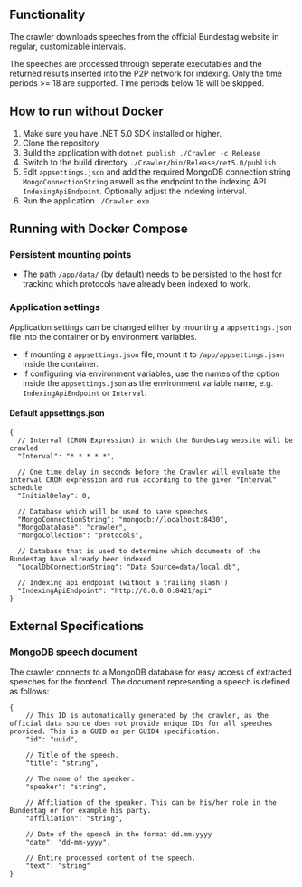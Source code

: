 ## Functionality
The crawler downloads speeches from the official Bundestag website in regular, customizable intervals.

The speeches are processed through seperate executables and the returned results inserted into the P2P network for indexing. Only the time periods >= 18 are supported. Time periods below 18 will be skipped.

## How to run without Docker
1. Make sure you have .NET 5.0 SDK installed or higher.
1. Clone the repository
1. Build the application with `dotnet publish ./Crawler -c Release`
1. Switch to the build directory `./Crawler/bin/Release/net5.0/publish`
1. Edit `appsettings.json` and add the required MongoDB connection string `MongoConnectionString` aswell as the endpoint to the indexing API `IndexingApiEndpoint`. Optionally adjust the indexing interval.
1. Run the application `./Crawler.exe`

## Running with Docker Compose
### Persistent mounting points
- The path `/app/data/` (by default) needs to be persisted to the host for tracking which protocols have already been indexed to work.

### Application settings
Application settings can be changed either by mounting a `appsettings.json` file into the container or by environment variables.

- If mounting a `appsettings.json` file, mount it to `/app/appsettings.json` inside the container.
- If configuring via environment variables, use the names of the option inside the `appsettings.json` as the environment variable name, e.g. `IndexingApiEndpoint` or `Interval`.

#### Default appsettings.json
```jsonc
{
  // Interval (CRON Expression) in which the Bundestag website will be crawled
  "Interval": "* * * * *",

  // One time delay in seconds before the Crawler will evaluate the interval CRON expression and run according to the given "Interval" schedule
  "InitialDelay": 0,

  // Database which will be used to save speeches
  "MongoConnectionString": "mongodb://localhost:8430",
  "MongoDatabase": "crawler",
  "MongoCollection": "protocols",

  // Database that is used to determine which documents of the Bundestag have already been indexed
  "LocalDbConnectionString": "Data Source=data/local.db",

  // Indexing api endpoint (without a trailing slash!)
  "IndexingApiEndpoint": "http://0.0.0.0:8421/api"
}
```

## External Specifications
### MongoDB speech document
The crawler connects to a MongoDB database for easy access of extracted speeches for the frontend. The document representing a speech is defined as follows:

```JSON5
{
    // This ID is automatically generated by the crawler, as the official data source does not provide unique IDs for all speeches provided. This is a GUID as per GUID4 specification.
    "id": "uuid",

    // Title of the speech.
    "title": "string",
    
    // The name of the speaker.
    "speaker": "string",

    // Affiliation of the speaker. This can be his/her role in the Bundestag or for example his party.
    "affiliation": "string",

    // Date of the speech in the format dd.mm.yyyy
    "date": "dd-mm-yyyy",

    // Entire processed content of the speech.
    "text": "string"
}
```
